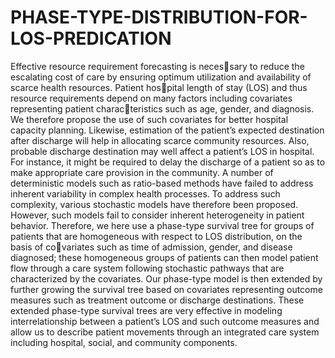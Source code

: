 # PHASE-TYPE-DISTRIBUTION-FOR-LOS-PREDICATION
Effective resource requirement forecasting is necessary to reduce the escalating cost of care by ensuring optimum
utilization and availability of scarce health resources. Patient hospital length of stay (LOS) and thus resource requirements depend
on many factors including covariates representing patient characteristics such as age, gender, and diagnosis. We therefore propose
the use of such covariates for better hospital capacity planning.
Likewise, estimation of the patient’s expected destination after
discharge will help in allocating scarce community resources. Also,
probable discharge destination may well affect a patient’s LOS in
hospital. For instance, it might be required to delay the discharge
of a patient so as to make appropriate care provision in the
community. A number of deterministic models such as ratio-based
methods have failed to address inherent variability in complex
health processes. To address such complexity, various stochastic
models have therefore been proposed. However, such models fail to
consider inherent heterogeneity in patient behavior. Therefore, we
here use a phase-type survival tree for groups of patients that are
homogeneous with respect to LOS distribution, on the basis of covariates such as time of admission, gender, and disease diagnosed;
these homogeneous groups of patients can then model patient
flow through a care system following stochastic pathways that are
characterized by the covariates. Our phase-type model is then
extended by further growing the survival tree based on covariates
representing outcome measures such as treatment outcome or
discharge destinations. These extended phase-type survival trees
are very effective in modeling interrelationship between a patient’s
LOS and such outcome measures and allow us to describe patient
movements through an integrated care system including hospital,
social, and community components.
